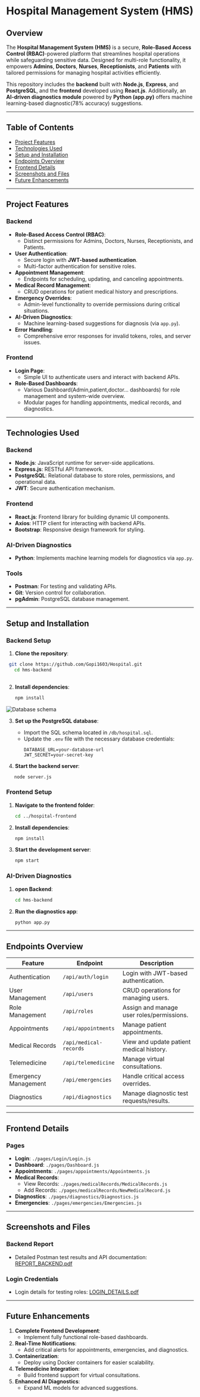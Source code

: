 # Hospital Management System (HMS)

## **Overview**  
The **Hospital Management System (HMS)** is a secure, **Role-Based Access Control (RBAC)**-powered platform that streamlines hospital operations while safeguarding sensitive data. Designed for multi-role functionality, it empowers **Admins**, **Doctors**, **Nurses**, **Receptionists**, and **Patients** with tailored permissions for managing hospital activities efficiently.  

This repository includes the **backend** built with **Node.js**, **Express**, and **PostgreSQL**, and the **frontend** developed using **React.js**. Additionally, an **AI-driven diagnostics module** powered by **Python (app.py)** offers machine learning-based diagnostic(78% accuracy) suggestions.  

---

## **Table of Contents**  
- [Project Features](#project-features)  
- [Technologies Used](#technologies-used)  
- [Setup and Installation](#setup-and-installation)  
- [Endpoints Overview](#endpoints-overview)  
- [Frontend Details](#frontend-details)  
- [Screenshots and Files](#screenshots-and-files)  
- [Future Enhancements](#future-enhancements)  

---

## **Project Features**  

### **Backend**  
- **Role-Based Access Control (RBAC)**:  
  - Distinct permissions for Admins, Doctors, Nurses, Receptionists, and Patients.  
- **User Authentication**:  
  - Secure login with **JWT-based authentication**.  
  - Multi-factor authentication for sensitive roles.  
- **Appointment Management**:  
  - Endpoints for scheduling, updating, and canceling appointments.  
- **Medical Record Management**:  
  - CRUD operations for patient medical history and prescriptions.  
- **Emergency Overrides**:  
  - Admin-level functionality to override permissions during critical situations.  
- **AI-Driven Diagnostics**:  
  - Machine learning-based suggestions for diagnosis (via `app.py`).  
- **Error Handling**:  
  - Comprehensive error responses for invalid tokens, roles, and server issues.  

### **Frontend**  
- **Login Page**:  
  - Simple UI to authenticate users and interact with backend APIs.  
- **Role-Based Dashboards**:  
  - Various Dashboard(Admin,patient,doctor... dashboards) for role management and system-wide overview.  
  - Modular pages for handling appointments, medical records, and diagnostics.  

---

## **Technologies Used**  

### **Backend**  
- **Node.js**: JavaScript runtime for server-side applications.  
- **Express.js**: RESTful API framework.  
- **PostgreSQL**: Relational database to store roles, permissions, and operational data.  
- **JWT**: Secure authentication mechanism.  

### **Frontend**  
- **React.js**: Frontend library for building dynamic UI components.  
- **Axios**: HTTP client for interacting with backend APIs.  
- **Bootstrap**: Responsive design framework for styling.  

### **AI-Driven Diagnostics**  
- **Python**: Implements machine learning models for diagnostics via `app.py`.  

### **Tools**  
- **Postman**: For testing and validating APIs.  
- **Git**: Version control for collaboration.  
- **pgAdmin**: PostgreSQL database management.  

---

## **Setup and Installation**  

### **Backend Setup**  
1. **Clone the repository**:  
   
```bash  
 git clone https://github.com/Gopi1603/Hospital.git  
   cd hms-backend
 
``` 

2. **Install dependencies**:  
   ```bash  
   npm install  
   ```  
 ![Database schema](hospital_erd_refined.png) 

3. **Set up the PostgreSQL database**:  
   - Import the SQL schema located in `/db/hospital.sql`.  
   - Update the `.env` file with the necessary database credentials:  
     ```env  
     DATABASE_URL=your-database-url  
     JWT_SECRET=your-secret-key  
     ```

4. **Start the backend server**:  
   
```bash  
   node server.js  
   ```  

### **Frontend Setup**  
1. **Navigate to the frontend folder**:  
   ```bash  
   cd ../hospital-frontend
   ```  

2. **Install dependencies**:  
   ```bash  
   npm install  
   ```  

3. **Start the development server**:  
   ```bash  
   npm start  
   ```  

### **AI-Driven Diagnostics**  
1. **open Backend**:  
   ```bash  
   cd hms-backend 
   ```  

2. **Run the diagnostics app**:  
   ```bash  
   python app.py  
   ```  

---

## **Endpoints Overview**  

| **Feature**             | **Endpoint**                  | **Description**                             |  
|--------------------------|-------------------------------|---------------------------------------------|  
| Authentication           | `/api/auth/login`            | Login with JWT-based authentication.        |  
| User Management          | `/api/users`                 | CRUD operations for managing users.         |  
| Role Management          | `/api/roles`                 | Assign and manage user roles/permissions.   |  
| Appointments             | `/api/appointments`          | Manage patient appointments.                |  
| Medical Records          | `/api/medical-records`       | View and update patient medical history.    |  
| Telemedicine             | `/api/telemedicine`          | Manage virtual consultations.               |  
| Emergency Management     | `/api/emergencies`           | Handle critical access overrides.           |  
| Diagnostics              | `/api/diagnostics`           | Manage diagnostic test requests/results.    |  

---

## **Frontend Details**  
### **Pages**  
- **Login**: `./pages/Login/Login.js`  
- **Dashboard**: `./pages/Dashboard.js`
- **Appointments**: `./pages/appointments/Appointments.js`  
- **Medical Records**:  
  - View Records: `./pages/medicalRecords/MedicalRecords.js`  
  - Add Records: `./pages/medicalRecords/NewMedicalRecord.js`  
- **Diagnostics**: `./pages/diagnostics/Diagnostics.js`  
- **Emergencies**: `./pages/emergencies/Emergencies.js`  

---

## **Screenshots and Files**  
### **Backend Report**  
- Detailed Postman test results and API documentation: [REPORT_BACKEND.pdf](REPORT_BACKEND.pdf)

### **Login Credentials**  
- Login details for testing roles: [LOGIN_DETAILS.pdf](LOGIN_DETAILS.pdf)

---

## **Future Enhancements**  
1. **Complete Frontend Development**:  
   - Implement fully functional role-based dashboards.  
2. **Real-Time Notifications**:  
   - Add critical alerts for appointments, emergencies, and diagnostics.  
3. **Containerization**:  
   - Deploy using Docker containers for easier scalability.  
4. **Telemedicine Integration**:  
   - Build frontend support for virtual consultations.  
5. **Enhanced AI Diagnostics**:  
   - Expand ML models for advanced suggestions.  

